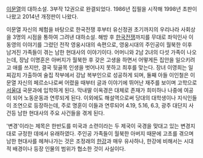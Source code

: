 [이문열](%EC%9D%B4%EB%AC%B8%EC%97%B4.md)의 대하소설. 3부작 12권으로 완결되었다. 1986년 집필을 시작해
1998년 초판이 나왔고 2014년 개정판이 나왔다.

이문열 자신의 체험을 바탕으로 한국전쟁 후부터 유신정권 초기까지의 우리나라 사회상을 3명의 시점을 통하여 그려낸 대하소설. 해방 후
[한국전쟁](%ED%95%9C%EA%B5%AD%EC%A0%84%EC%9F%81.md)까지를 무대로 좌익인사 이동영의 이야기를 그렸던
전작 영웅시대의 속편으로, 영웅시대의 주인공이 월북한 이후 남겨진 가족들이 겪는 남한 현대사의 이야기이다. 어머니와 2남 2녀의 다섯 가족이
나오는데, 장남 이명훈은 아버지가 월북한 후 갖은 고생을 하면서 어떻게든 집안을 일으키려고 애를 쓰지만, 결국 뒷골목 인생을 벗어나지 못하고
최후를 맞는다. 장녀 이영희는 일찌감치 가출하여 술집 작부에서 강남 복부인으로 성공하게 되며, 둘째 아들 이인철은 이문열 자신의 페르소나로써
어렸을 때부터 글과 이야기에 뛰어난 재주를 보이며 고학으로 [서울대](%EC%84%9C%EC%9A%B8%EB%8C%80.md) 국문과에
입학하게 된다. 막내딸 이옥경은 대체로 존재가 희미하나 나중에 여공이 되어 노동운동과 연루되게 된다. 이외에도 해설역으로써 당대의 대학생이나
지식인들이 조연으로 등장하는데, 주로 명훈이 이들과 연루되어 4.19, 5.16, 6.3, 광주 대단지 사건등 남한 현대사의 주요 사건들을
겪게 된다.

'변경'이라는 제목은 한반도를 미국과 소련이라는 두 제국이 국경을 맞대고 있는 변경지대로 규정한 데에서 유래하였다. 주인공 가족들이 월북한
아버지 때문에 고초를 겪으며 남한 현대사를 헤쳐나가는 것은 조정래의 [한강](%ED%95%9C%EA%B0%95.md)과 매우 유사하나,
한강에 비해서는 시대적 배경이나 등장 인물의 범위가 협소한 것이 사실이다.

